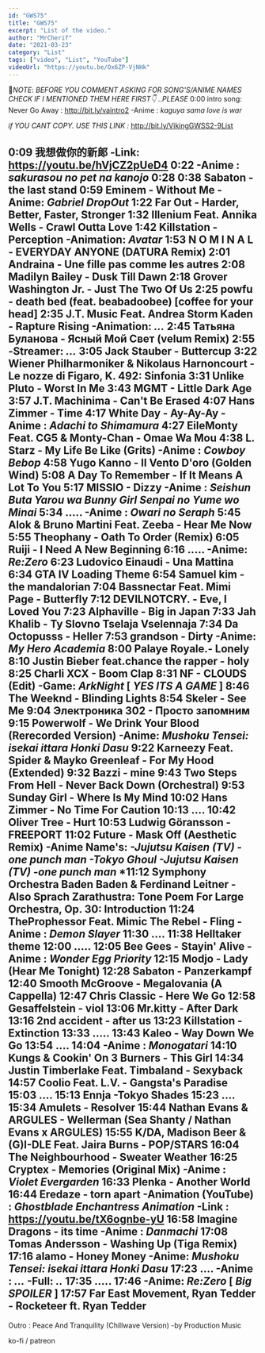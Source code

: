 ```yaml
---
id: "GWS75"
title: "GWS75"
excerpt: "List of the video."
author: "MrCherif"
date: "2021-03-23"
category: "List"
tags: ["video", "List", "YouTube"]
videoUrl: "https://youtu.be/Ox6ZP-VjNHk"
---
```

📌*NOTE*:
*BEFORE YOU COMMENT ASKING FOR SONG'S/ANIME NAMES CHECK IF I MENTIONED THEM HERE FIRST👇 ..PLEASE*
0:00 intro song: Never Go Away :
http://bit.ly/vaintro2
-Anime : *kaguya sama love is war*

*if YOU CANT COPY. USE THIS LINK :*
http://bit.ly/VikingGWSS2-9List

0:09 我想做你的新郞 
-Link: https://youtu.be/hVjCZ2pUeD4
0:22
-Anime : *sakurasou no pet na kanojo*
0:28
0:38 
Sabaton - the last stand
0:59 Eminem - Without Me
-Anime: *Gabriel DropOut*
1:22 Far Out - Harder, Better, Faster, Stronger
1:32 Illenium Feat. Annika Wells - Crawl Outta Love
1:42 Killstation - Perception
-Animation: *Avatar*
1:53 N O M I N A L - EVERYDAY ANYONE (DATURA Remix)
2:01 Andraina - Une fille pas comme les autres
2:08 Madilyn Bailey - Dusk Till Dawn
2:18 Grover Washington Jr. - Just The Two Of Us
2:25 powfu - death bed (feat. beabadoobee) [coffee for your head]
2:35 J.T. Music Feat. Andrea Storm Kaden - Rapture Rising
-Animation: *...*
2:45 Татьяна Буланова - Ясный Мой Свет (velum Remix)
2:55 
-Streamer: *...*
3:05 Jack Stauber - Buttercup
3:22 Wiener Philharmoniker & Nikolaus Harnoncourt - Le nozze di Figaro, K. 492: Sinfonia
3:31 Unlike Pluto - Worst In Me
3:43 MGMT - Little Dark Age
3:57 J.T. Machinima - Can't Be Erased
4:07 Hans Zimmer - Time
4:17 White Day - Ay-Ay-Ay
-Anime : *Adachi to Shimamura*
4:27 EileMonty Feat. CG5 & Monty-Chan - Omae Wa Mou
4:38 L. Starz - My Life Be Like (Grits)
-Anime : *Cowboy Bebop*
4:58 Yugo Kanno - Il Vento D'oro (Golden Wind)
5:08 A Day To Remember - If It Means A Lot To You
5:17 MISSIO - Dizzy
-Anime : *Seishun Buta Yarou wa Bunny Girl Senpai no Yume wo Minai*
5:34 .....
-Anime : *Owari no Seraph*
5:45 Alok & Bruno Martini Feat. Zeeba - Hear Me Now
5:55 Theophany - Oath To Order (Remix)
6:05 Ruiji - I Need A New Beginning
6:16 .....
-Anime: *Re:Zero*
6:23 Ludovico Einaudi - Una Mattina
6:34 GTA IV Loading Theme
6:54 Samuel kim - the mandalorian
7:04 Bassnectar Feat. Mimi Page - Butterfly
7:12 DEVILNOTCRY. - Eve, I Loved You
7:23 Alphaville - Big in Japan
7:33 Jah Khalib - Ty Slovno Tselaja Vselennaja
7:34 Da Octopusss - Heller
7:53 grandson - Dirty
-Anime: *My Hero Academia*
8:00 Palaye Royale.- Lonely
8:10 Justin Bieber feat.chance the rapper - holy
8:25 Charli XCX - Boom Clap
8:31 NF - CLOUDS (Edit)
-Game: *ArkNight*
[ *YES ITS A GAME* ]
8:46 The Weeknd - Blinding Lights
8:54 Skeler - See Me
9:04 Электроника 302 - Просто запомним
9:15 Powerwolf - We Drink Your Blood (Rerecorded Version)
-Anime: *Mushoku Tensei: isekai ittara Honki Dasu*
9:22 Karneezy Feat. Spider & Mayko Greenleaf - For My Hood (Extended)
9:32 Bazzi - mine
9:43 Two Steps From Hell - Never Back Down (Orchestral)
9:53 Sunday Girl - Where Is My Mind
10:02 Hans Zimmer - No Time For Caution
10:13 ....
10:42 Oliver Tree - Hurt
10:53 Ludwig Göransson - FREEPORT
11:02 Future - Mask Off (Aesthetic Remix)
-Anime Name's: *-Jujutsu Kaisen (TV)
-one punch man
-Tokyo Ghoul
-Jujutsu Kaisen (TV)
-one punch man*
*11:12 Symphony Orchestra Baden Baden & Ferdinand Leitner - Also Sprach Zarathustra: Tone Poem For Large Orchestra, Op. 30: Introduction
11:24 TheProphessor Feat. Mimic The Rebel - Fling
-Anime : *Demon Slayer*
11:30 ....
11:38 Helltaker theme
12:00 .....
12:05 Bee Gees - Stayin' Alive
-Anime : *Wonder Egg Priority*
12:15 Modjo - Lady (Hear Me Tonight)
12:28 Sabaton - Panzerkampf
12:40 Smooth McGroove - Megalovania (A Cappella)
12:47 Chris Classic - Here We Go
12:58 Gesaffelstein - viol
13:06 Mr.kitty - After Dark
13:16 2nd accident - after us
13:23 Killstation - Extinction
13:33 .....
13:43 Kaleo - Way Down We Go
13:54  ....
14:04 
-Anime : *Monogatari*
14:10 Kungs & Cookin' On 3 Burners - This Girl
14:34 Justin Timberlake Feat. Timbaland - Sexyback
14:57 Coolio Feat. L.V. - Gangsta's Paradise
15:03 ....
15:13 Ennja -Tokyo Shades
15:23  ....
15:34 Amulets - Resolver
15:44 Nathan Evans & ARGULES - Wellerman (Sea Shanty / Nathan Evans x ARGULES)
15:55 K/DA, Madison Beer & (G)I-DLE Feat. Jaira Burns - POP/STARS 
16:04 The Neighbourhood - Sweater Weather
16:25 Cryptex - Memories (Original Mix)
-Anime : *Violet Evergarden*
16:33 Plenka - Another World
16:44 Eredaze - torn apart
-Animation (YouTube) : *Ghostblade  Enchantress Animation*
-Link : https://youtu.be/tX6ognbe-yU
16:58 Imagine Dragons - its time
-Anime : *Danmachi*
17:08 Tomas Andersson - Washing Up (Tiga Remix)
17:16 alamo - Honey Money
-Anime: *Mushoku Tensei: isekai ittara Honki Dasu*
17:23 ....
-Anime : *...*
-Full: *..*
17:35 .....
17:46 
-Anime: *Re:Zero*
[ *Big SPOILER* ]
17:57 Far East Movement, Ryan Tedder - Rocketeer ft. Ryan Tedder
----
Outro : Peace And Tranquility (Chillwave Version) -by Production Music

ko-fi / patreon
